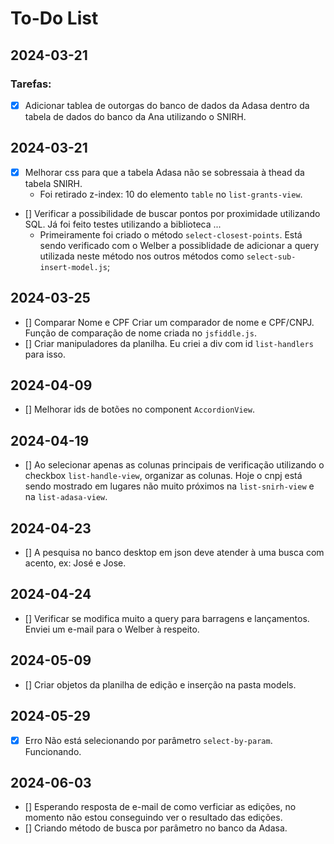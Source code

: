 # To-Do List

## 2024-03-21

### Tarefas:
- [X] Adicionar tablea de outorgas do banco de dados da Adasa dentro da tabela de dados do banco da Ana utilizando o SNIRH.

## 2024-03-21
- [X] Melhorar css para que a tabela Adasa não se sobressaia à thead da tabela SNIRH.
    - Foi retirado z-index: 10 do elemento `table` no `list-grants-view`.
- [] Verificar a possibilidade de buscar pontos por proximidade utilizando SQL. Já foi feito testes utilizando a biblioteca ...
    - Primeiramente foi criado o método `select-closest-points`. Está  sendo verificado com o Welber a possiblidade de adicionar a query utilizada neste método nos outros métodos como `select-sub-insert-model.js`;

## 2024-03-25
- [] Comparar Nome e CPF
    Criar um comparador de nome e CPF/CNPJ. Função de comparação de nome criada no `jsfiddle.js`.
- [] Criar manipuladores da planilha.
    Eu criei a div com id `list-handlers` para isso.

## 2024-04-09
- [] Melhorar ids de botões no component `AccordionView`.

## 2024-04-19
- [] Ao selecionar apenas as colunas principais de verificação utilizando o checkbox `list-handle-view`, organizar as colunas. Hoje o cnpj está sendo mostrado em lugares não muito próximos na `list-snirh-view` e na `list-adasa-view`.

## 2024-04-23
- [] A pesquisa no banco desktop em json deve atender à uma busca com acento, ex: José e Jose.

## 2024-04-24
- [] Verificar se modifica muito a query para barragens e lançamentos. Enviei um e-mail para o Welber à respeito.

## 2024-05-09
- [] Criar objetos da planilha de edição e inserção na pasta models.

## 2024-05-29
- [X] Erro
    Não está selecionando por parâmetro `select-by-param`.
        Funcionando.
## 2024-06-03
- []    Esperando resposta de e-mail de como verficiar as edições, no momento não estou conseguindo ver o resultado das edições.
- []    Criando método de busca por parâmetro no banco da Adasa.

